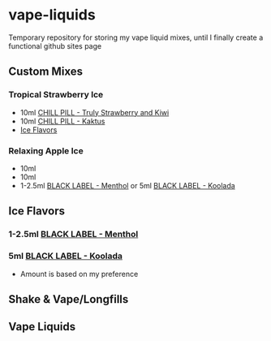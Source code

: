 # vape-liquids
Temporary repository for storing my vape liquid mixes, until I finally create a functional github sites page

## Custom Mixes
  ### Tropical Strawberry Ice
  - 10ml [CHILL PILL - Truly Strawberry and Kiwi](https://www.vaprio.sk/produkt-chill-pill-truly-strawberry-and-kiwi-jahoda-a-kiwi-prichut-8877.html)
  - 10ml [CHILL PILL - Kaktus](https://www.vaprio.sk/produkt-chill-pill-kaktus-psycho-lady-spike-ball-prichut-8880.html)
  - [Ice Flavors](#ice-flavors)
  ### Relaxing Apple Ice
  - 10ml []()
  - 10ml []()
  - 1-2.5ml [BLACK LABEL - Menthol](https://www.vaprio.sk/produkt-imperia-black-label-mentol-prichut-9135.html) or 5ml [BLACK LABEL - Koolada](https://www.vaprio.sk/produkt-imperia-black-label-koolada-prichut-9138.html)

## Ice Flavors
  ### 1-2.5ml [BLACK LABEL - Menthol](https://www.vaprio.sk/produkt-imperia-black-label-mentol-prichut-9135.html)
  ### 5ml [BLACK LABEL - Koolada](https://www.vaprio.sk/produkt-imperia-black-label-koolada-prichut-9138.html)
  - Amount is based on my preference

## Shake & Vape/Longfills

## Vape Liquids

